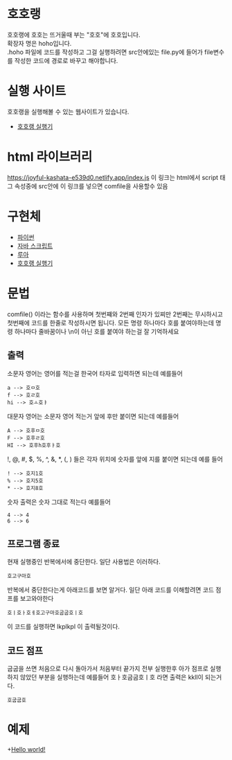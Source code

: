 # 호호랭
호호랭에 호호는 뜨거울때 부는 "호호"에 호호입니다.<br>
확장자 명은 hoho입니다.<br>
.hoho 파일에 코드를 작성하고 그걸 실행하려면 src안에있는 file.py에 들어가 file변수를 작성한 코드에 경로로 바꾸고 해야합니다.

# 실행 사이트
호호랭을 실행해볼 수 있는 웹사이트가 있습니다.
+ [호호랭 실행기](https://hoholang.netlify.app/?code=)

# html 라이브러리
https://joyful-kashata-e539d0.netlify.app/index.js
이 링크는 html에서 script 태그 속성중에 src안에 이 링크를 넣으면 comfile을 사용할수 있음

# 구현체
+ [파이썬](https://github.com/dbwnsdl/hoholang/blob/main/src/hoho.py)
+ [자바 스크립트](https://github.com/dbwnsdl/hoholang/blob/main/src/index.js)
+ [루아](https://github.com/dbwnsdl/hoholang/blob/main/src/script.lua)
+ [호호랭 실행기](https://hoholang.netlify.app/?code=)

# 문법
comfile()
이라는 함수를 사용하며 첫번쨰와 2번째 인자가 있찌만 2번째는 무시하시고 첫번째에 코드를 한줄로 작성하시면 됩니다.
모든 명령 하나마다 호를 붙여야하는데 명령 하나마다 줄바꿈이나 \n이 아닌 호를 붙여야 하는걸 잘 기억하세요

## 출력

소문자 영어는 영어를 적는걸 한국어 타자로 입력하면 되는데 예를들어
```
a --> 호ㅁ호
f --> 호ㄹ호
hi --> 호ㅗ호ㅑ
```

대문자 영어는 소문자 영어 적는거 앞에 후만 붙이면 되는데 예를들어
```
A --> 호후ㅁ호
F --> 호후ㄹ호
HI --> 호후h호후ㅑ호
```

!, @, #, $, %, ^, &, *, (, ) 들은 각자 위치에 숫자를 앞에 지를 붙이면 되는데 예를 들어
```
! --> 호지1호
% --> 호지5호
* --> 호지8호
```

숫자 출력은 숫자 그대로 적는다 예를들어
```
4 --> 4
6 --> 6
```

## 프로그램 종료
현재 실행중인 반복에서에 중단한다. 일단 사용법은 이러하다.
```
호고구마호
```
반복에서 중단한다는게 아래코드를 보면 알거다. 일단 아래 코드를 이해할려면 코드 점프를 보고와야한다

```
호ㅣ호ㅏ호ㅔ호고구마호굽굽호ㅣ호
```
이 코드를 실행하면
lkplkpl
이 출력될것이다.

## 코드 점프
굽굽을 쓰면 처음으로 다시 돌아가서 처음부터 끝가지 전부 실행한후 아가 점프로 실행하지 않았던 부분을 실행하는데 예를들어 호ㅏ호굽굽호ㅣ호 라면 출력은 kkll이 되는거다.
```
호굽굽호
```

# 예제
+[Hello world!](JUVEJTk4JUI4JUVEJTlCJTg0JUUzJTg1JTk3JUVEJTk4JUI4JUUzJTg0JUI3JUVEJTk4JUI4JUUzJTg1JUEzJUVEJTk4JUI4JUUzJTg1JUEzJUVEJTk4JUI4JUVEJTlFJTg4JUVEJTk4JUI4JUUzJTg1JTg4JUVEJTk4JUI4JUUzJTg1JTkwJUVEJTk4JUI4JUUzJTg0JUIxJUVEJTk4JUI4JUUzJTg1JUEzJUVEJTk4JUI4JUUzJTg1JTg3JUVEJTk4JUI4JUVDJUE3JTgwMSVFRCU5OCVCOA)
